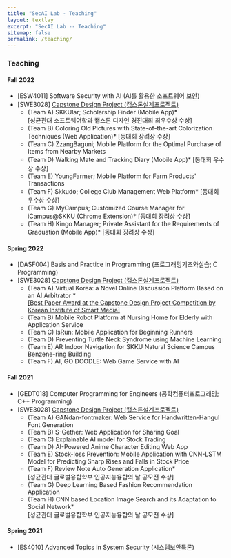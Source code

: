 ```yaml
---
title: "SecAI Lab - Teaching"
layout: textlay
excerpt: "SecAI Lab -- Teaching"
sitemap: false
permalink: /teaching/
---
```


### Teaching

#### Fall 2022
* [ESW4011] Software Security with AI (AI를 활용한 소프트웨어 보안)
* [SWE3028] <a href="https://github.com/SecAI-Lab/SWE3028-Fall-2022/" target="_blank">Capstone Design Project (캡스톤설계프로젝트)</a>
  - (Team A) SKKUlar; Scholarship Finder (Mobile App)* <br>
    [성균관대 소프트웨어학과 캡스톤 디자인 경진대회 최우수상 수상]
  - (Team B) Coloring Old Pictures with State-of-the-art Colorization Techniques (Web Application)* [동대회 장려상 수상]
  - (Team C) ZzangBaguni; Mobile Platform for the Optimal Purchase of Items from Nearby Markets
  - (Team D) Walking Mate and Tracking Diary (Mobile App)* [동대회 우수상 수상]
  - (Team E) YoungFarmer; Mobile Platform for Farm Products' Transactions
  - (Team F) Skkudo; College Club Management Web Platform* [동대회 우수상 수상]
  - (Team G) MyCampus; Customized Course Manager for iCampus@SKKU (Chrome Extension)* [동대회 장려상 수상]
  - (Team H) Kingo Manager; Private Assistant for the Requirements of Graduation (Mobile App)* [동대회 장려상 수상]

#### Spring 2022
* [DASF004] Basis and Practice in Programming (프로그래밍기초와실습; C Programming)
* [SWE3028] <a href="https://github.com/SecAI-Lab/SWE3028-Spring-2022/" target="_blank">Capstone Design Project (캡스톤설계프로젝트)</a>
  - (Team A) Virtual Korea: a Novel Online Discussion Platform Based on an AI Arbitrator * <br>
    <a href="https://kism.or.kr/bbs/board.php?bo_table=AL01000000&wr_id=355" target="_blank">[Best Paper Award at the Capstone Design Project Competition by Korean Institute of Smart Media]</a>
  - (Team B) Mobile Robot Platform at Nursing Home for Elderly with Application Service
  - (Team C) IsRun: Mobile Application for Beginning Runners
  - (Team D) Preventing Turtle Neck Syndrome using Machine Learning
  - (Team E) AR Indoor Navigation for SKKU Natural Science Campus Benzene-ring Building
  - (Team F) AI, GO DOODLE: Web Game Service with AI

#### Fall 2021
* [GEDT018] Computer Programming for Engineers (공학컴퓨터프로그래밍; C++ Programming)
* [SWE3028] <a href="https://github.com/SecAI-Lab/SWE3028-Fall-2021/" target="_blank">Capstone Design Project (캡스톤설계프로젝트)</a>
  - (Team A) GANdan-fontmaker: Web Service for Handwritten-Hangul Font Generation
  - (Team B) S-Gether: Web Application for Sharing Goal
  - (Team C) Explainable AI model for Stock Trading
  - (Team D) AI-Powered Anime Character Editing Web App
  - (Team E) Stock-loss Prevention: Mobile Application with CNN-LSTM Model for Predicting Sharp Rises and Falls in Stock Price
  - (Team F) Review Note Auto Generation Application* <br>
    [성균관대 글로벌융합학부 인공지능융합의 날 공모전 수상]
  - (Team G) Deep Learning Based Fashion Recommendation Application
  - (Team H) CNN based Location Image Search and its Adaptation to Social Network* <br>
    [성균관대 글로벌융합학부 인공지능융합의 날 공모전 수상]

#### Spring 2021
* [ES4010] Advanced Topics in System Security (시스템보안특론) 
